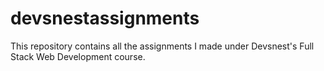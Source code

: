 # devsnestassignments
This repository contains all the assignments I made under Devsnest's Full Stack Web Development course.
